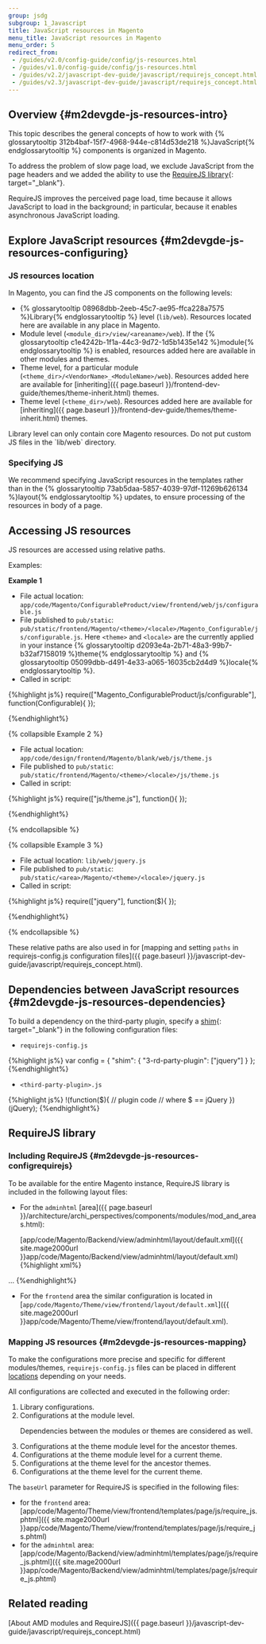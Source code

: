 ```yaml
---
group: jsdg
subgroup: 1_Javascript
title: JavaScript resources in Magento
menu_title: JavaScript resources in Magento
menu_order: 5
redirect_from:
 - /guides/v2.0/config-guide/config/js-resources.html
 - /guides/v1.0/config-guide/config/js-resources.html
 - /guides/v2.2/javascript-dev-guide/javascript/requirejs_concept.html
 - /guides/v2.3/javascript-dev-guide/javascript/requirejs_concept.html
---
```


## Overview {#m2devgde-js-resources-intro}

This topic describes the general concepts of how to work with {% glossarytooltip 312b4baf-15f7-4968-944e-c814d53de218 %}JavaScript{% endglossarytooltip %} components is organized in Magento.

To address the problem of slow page load, we exclude JavaScript from the page headers and we added the ability to use the [RequireJS library](http://requirejs.org){: target="_blank"}.

RequireJS improves the perceived page load, time because it allows JavaScript to load in the background; in particular, because it enables asynchronous JavaScript loading.

## Explore JavaScript resources {#m2devgde-js-resources-configuring}

### JS resources location

In Magento, you can find the JS components on the following levels:

*   {% glossarytooltip 08968dbb-2eeb-45c7-ae95-ffca228a7575 %}Library{% endglossarytooltip %} level (`lib/web`). Resources located here are available in any place in Magento.
*	Module level (`<module_dir>/view/<areaname>/web`). If the {% glossarytooltip c1e4242b-1f1a-44c3-9d72-1d5b1435e142 %}module{% endglossarytooltip %} is enabled, resources added here are available in other modules and themes.
*	Theme level, for a particular module (`<theme_dir>/<VendorName>_<ModuleName>/web`). Resources added here are available for [inheriting]({{ page.baseurl }}/frontend-dev-guide/themes/theme-inherit.html) themes.
*	Theme level  (`<theme_dir>/web`). Resources added here are available for [inheriting]({{ page.baseurl }}/frontend-dev-guide/themes/theme-inherit.html) themes.

<div class="bs-callout bs-callout-info" id="info" markdown="1">
Library level can only contain core Magento resources. Do not put custom JS files in  the `lib/web` directory.
</div>

### Specifying JS

We recommend specifying JavaScript resources in the templates rather than in the {% glossarytooltip 73ab5daa-5857-4039-97df-11269b626134 %}layout{% endglossarytooltip %} updates, to ensure processing of the resources in body of a page.

## Accessing JS resources

JS resources are accessed using relative paths.

Examples:

**Example 1**

- File actual location: `app/code/Magento/ConfigurableProduct/view/frontend/web/js/configurable.js`
- File published to `pub/static`: `pub/static/frontend/Magento/<theme>/<locale>/Magento_Configurable/js/configurable.js`. Here `<theme>` and `<locale>` are the currently applied in your instance {% glossarytooltip d2093e4a-2b71-48a3-99b7-b32af7158019 %}theme{% endglossarytooltip %} and {% glossarytooltip 05099dbb-d491-4e33-a065-16035cb2d4d9 %}locale{% endglossarytooltip %}.
- Called in script:

{%highlight js%}
require(["Magento_ConfigurableProduct/js/configurable"], function(Configurable){
   });

{%endhighlight%}


{% collapsible Example 2 %}

- File actual location: `app/code/design/frontend/Magento/blank/web/js/theme.js`
- File published to `pub/static`: `pub/static/frontend/Magento/<theme>/<locale>/js/theme.js`
- Called in script:

{%highlight js%}
require(["js/theme.js"], function(){
   });

{%endhighlight%}

{% endcollapsible %}


{% collapsible Example 3 %}
- File actual location: `lib/web/jquery.js`
- File published to `pub/static`: `pub/static/<area>/Magento/<theme>/<locale>/jquery.js`
- Called in script:

{%highlight js%}
require(["jquery"], function($){
   });

{%endhighlight%}

{% endcollapsible %}


These relative paths are also used in for [mapping and setting `paths` in requirejs-config.js configuration files]({{ page.baseurl }}/javascript-dev-guide/javascript/requirejs_concept.html).

## Dependencies between JavaScript resources {#m2devgde-js-resources-dependencies}

To build a dependency on the third-party plugin, specify a [shim](http://requirejs.org/docs/api.html#config-shim){: target="_blank"} in the following configuration files:

 - `requirejs-config.js`

{%highlight js%}
var config = {
  "shim": {
    "3-rd-party-plugin": ["jquery"]
  }
};
{%endhighlight%}


 - `<third-party-plugin>.js`

{%highlight js%}
!(function($){
  // plugin code
  // where $ == jQuery
})(jQuery);
{%endhighlight%}

## RequireJS library

### Including RequireJS {#m2devgde-js-resources-configrequirejs}

To be available for the entire Magento instance, RequireJS library is included in the following layout files:

 * For the `adminhtml` [area]({{ page.baseurl }}/architecture/archi_perspectives/components/modules/mod_and_areas.html):

    [app/code/Magento/Backend/view/adminhtml/layout/default.xml]({{ site.mage2000url }}app/code/Magento/Backend/view/adminhtml/layout/default.xml)
{%highlight xml%}
<page xmlns:xsi="http://www.w3.org/2001/XMLSchema-instance" layout="admin-1column" xsi:noNamespaceSchemaLocation="urn:magento:framework:View/Layout/etc/page_configuration.xsd">
    <head>
        <title>Magento Admin</title>
        <meta name="viewport" content="width=1024"/>
        <meta name="format-detection" content="telephone=no"/>
    <!-- Here's the library included -->
  <link src="requirejs/require.js"/>
        <css src="extjs/resources/css/ext-all.css"/>
        <css src="extjs/resources/css/ytheme-magento.css"/>
    </head>
    <body>
        <attribute name="id" value="html-body"/>
        <!-- Here's the basic configuration file require_js.phtml specified -->
  <block name="require.js" class="Magento\Backend\Block\Page\RequireJs" template="Magento_Backend::page/js/require_js.phtml"/>
        <referenceContainer name="global.notices">
            <block class="Magento\Backend\Block\Page\Notices" name="global_notices" as="global_notices" template="page/notices.phtml"/>
        </referenceContainer>
        <referenceContainer name="header">
            ...
  </referenceContainer>
        <referenceContainer name="after.body.start">
            <!-- Here's the main configuration file requirejs-config.js specified -->
      <block class="Magento\RequireJs\Block\Html\Head\Config" name="requirejs-config"/>
            <block class="Magento\Translation\Block\Html\Head\Config" name="translate-config"/>
            <block class="Magento\Translation\Block\Js" name="translate" template="Magento_Translation::translate.phtml"/>
            <block class="Magento\Framework\View\Element\Js\Components" name="head.components" as="components" template="Magento_Backend::page/js/components.phtml"/>
            <block class="Magento\Framework\View\Element\Html\Calendar" name="head.calendar" as="calendar" template="Magento_Backend::page/js/calendar.phtml"/>
        </referenceContainer>
    </body>
</page>
{%endhighlight%}

* For the `frontend` area the similar configuration is located in [`app/code/Magento/Theme/view/frontend/layout/default.xml`]({{ site.mage2000url }}app/code/Magento/Theme/view/frontend/layout/default.xml).

### Mapping JS resources {#m2devgde-js-resources-mapping}

To make the configurations more precise and specific for different modules/themes, `requirejs-config.js` files can be placed in different [locations](#m2devgde-js-resources-configuring) depending on your needs.

All configurations are collected and executed in the following order:

<ol>
<li>Library configurations.</li>

<li>Configurations at the module level.</li>

  <div class="bs-callout bs-callout-warning" id="warning">
    <p>Dependencies between the modules or themes are considered as well.</p>
  </div>

<li>Configurations at the theme module level for the ancestor themes.</li>

<li>Configurations at the theme module level for a current theme.</li>

<li>Configurations at the theme level for the ancestor themes.</li>

<li>Configurations at the theme level for the current theme.</li>
</ol>

The `baseUrl` parameter for RequireJS is specified in the following files:

* for the `frontend` area: [app/code/Magento/Theme/view/frontend/templates/page/js/require_js.phtml]({{ site.mage2000url }}app/code/Magento/Theme/view/frontend/templates/page/js/require_js.phtml)
* for the `adminhtml` area: [app/code/Magento/Backend/view/adminhtml/templates/page/js/require_js.phtml]({{ site.mage2000url }}app/code/Magento/Backend/view/adminhtml/templates/page/js/require_js.phtml)

## Related reading

[About AMD modules and RequireJS]({{ page.baseurl }}/javascript-dev-guide/javascript/requirejs_concept.html)
